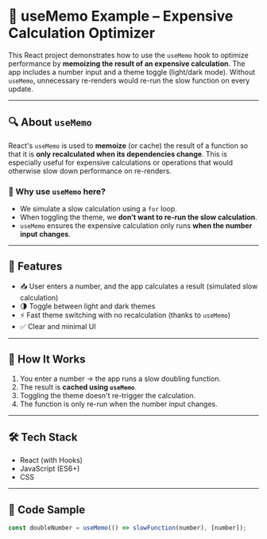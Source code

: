 # 🧠 useMemo Example – Expensive Calculation Optimizer

This React project demonstrates how to use the `useMemo` hook to optimize performance by **memoizing the result of an expensive calculation**. The app includes a number input and a theme toggle (light/dark mode). Without `useMemo`, unnecessary re-renders would re-run the slow function on every update.

---

## 🔍 About `useMemo`

React's `useMemo` is used to **memoize** (or cache) the result of a function so that it is **only recalculated when its dependencies change**. This is especially useful for expensive calculations or operations that would otherwise slow down performance on re-renders.

### 🧠 Why use `useMemo` here?

- We simulate a slow calculation using a `for` loop.
- When toggling the theme, we **don’t want to re-run the slow calculation**.
- `useMemo` ensures the expensive calculation only runs **when the number input changes**.

---

## 🚀 Features

- 📥 User enters a number, and the app calculates a result (simulated slow calculation)
- 🌗 Toggle between light and dark themes
- ⚡ Fast theme switching with no recalculation (thanks to `useMemo`)
- ✅ Clear and minimal UI

---

## 🧪 How It Works

1. You enter a number → the app runs a slow doubling function.
2. The result is **cached using `useMemo`**.
3. Toggling the theme doesn't re-trigger the calculation.
4. The function is only re-run when the number input changes.

---

## 🛠 Tech Stack

- React (with Hooks)
- JavaScript (ES6+)
- CSS

---

## 🧩 Code Sample

```jsx
const doubleNumber = useMemo(() => slowFunction(number), [number]);
